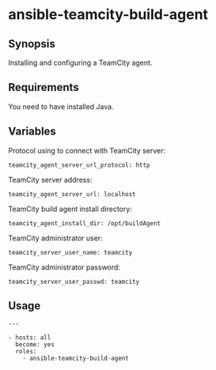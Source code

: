 # ansible-teamcity-build-agent

## Synopsis

Installing and configuring a TeamCity agent.

## Requirements

You need to have installed Java.

## Variables

Protocol using to connect with TeamCity server:
```
teamcity_agent_server_url_protocol: http
```

TeamCity server address:
```
teamcity_agent_server_url: localhost
```

TeamCity build agent install directory:
```
teamcity_agent_install_dir: /opt/buildAgent
```

TeamCity administrator user:
```
teamcity_server_user_name: teamcity
```

TeamCity administrator password:
```
teamcity_server_user_passwd: teamcity
```

## Usage

```
---

- hosts: all
  become: yes
  roles:
    - ansible-teamcity-build-agent
```

